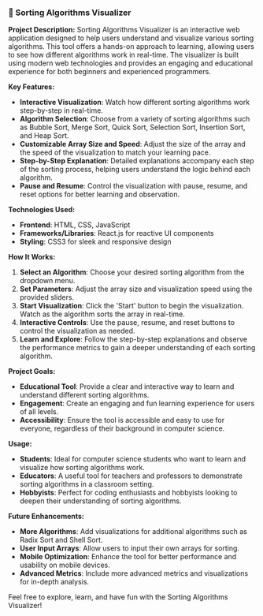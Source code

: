 ### 🚀 Sorting Algorithms Visualizer

**Project Description:**
Sorting Algorithms Visualizer is an interactive web application designed to help users understand and visualize various sorting algorithms. This tool offers a hands-on approach to learning, allowing users to see how different algorithms work in real-time. The visualizer is built using modern web technologies and provides an engaging and educational experience for both beginners and experienced programmers.

**Key Features:**
- **Interactive Visualization**: Watch how different sorting algorithms work step-by-step in real-time.
- **Algorithm Selection**: Choose from a variety of sorting algorithms such as Bubble Sort, Merge Sort, Quick Sort, Selection Sort, Insertion Sort, and Heap Sort.
- **Customizable Array Size and Speed**: Adjust the size of the array and the speed of the visualization to match your learning pace.
- **Step-by-Step Explanation**: Detailed explanations accompany each step of the sorting process, helping users understand the logic behind each algorithm.
- **Pause and Resume**: Control the visualization with pause, resume, and reset options for better learning and observation.

**Technologies Used:**
- **Frontend**: HTML, CSS, JavaScript
- **Frameworks/Libraries**: React.js for reactive UI components
- **Styling**: CSS3 for sleek and responsive design

**How It Works:**
1. **Select an Algorithm**: Choose your desired sorting algorithm from the dropdown menu.
2. **Set Parameters**: Adjust the array size and visualization speed using the provided sliders.
3. **Start Visualization**: Click the 'Start' button to begin the visualization. Watch as the algorithm sorts the array in real-time.
4. **Interactive Controls**: Use the pause, resume, and reset buttons to control the visualization as needed.
5. **Learn and Explore**: Follow the step-by-step explanations and observe the performance metrics to gain a deeper understanding of each sorting algorithm.

**Project Goals:**
- **Educational Tool**: Provide a clear and interactive way to learn and understand different sorting algorithms.
- **Engagement**: Create an engaging and fun learning experience for users of all levels.
- **Accessibility**: Ensure the tool is accessible and easy to use for everyone, regardless of their background in computer science.

**Usage:**
- **Students**: Ideal for computer science students who want to learn and visualize how sorting algorithms work.
- **Educators**: A useful tool for teachers and professors to demonstrate sorting algorithms in a classroom setting.
- **Hobbyists**: Perfect for coding enthusiasts and hobbyists looking to deepen their understanding of sorting algorithms.

**Future Enhancements:**
- **More Algorithms**: Add visualizations for additional algorithms such as Radix Sort and Shell Sort.
- **User Input Arrays**: Allow users to input their own arrays for sorting.
- **Mobile Optimization**: Enhance the tool for better performance and usability on mobile devices.
- **Advanced Metrics**: Include more advanced metrics and visualizations for in-depth analysis.

Feel free to explore, learn, and have fun with the Sorting Algorithms Visualizer!
